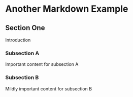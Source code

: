 # Another Markdown Example

## Section One

Introduction

### Subsection A

Important content for subsection A

### Subsection B

Mildly important content for subsection B